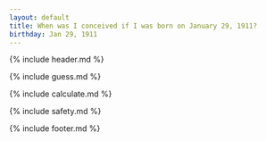```yaml
---
layout: default
title: When was I conceived if I was born on January 29, 1911?
birthday: Jan 29, 1911
---
```


{% include header.md %}

{% include guess.md %}

{% include calculate.md %}

{% include safety.md %}

{% include footer.md %}



